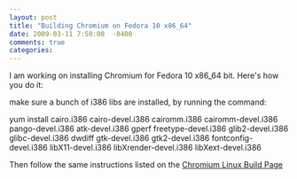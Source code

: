 ```yaml
---
layout: post
title: "Building Chromium on Fedora 10 x86_64"
date: 2009-03-11 7:50:00  -0400
comments: true
categories:
---
```


I am working on installing Chromium for Fedora 10 x86_64 bit. Here's how you do it:

make sure a bunch of i386 libs are installed, by running the command:

yum install cairo.i386 cairo-devel.i386 cairomm.i386 cairomm-devel.i386 pango-devel.i386 atk-devel.i386 gperf freetype-devel.i386 glib2-devel.i386 glibc-devel.i386 dwdiff gtk-devel.i386 gtk2-devel.i386 fontconfig-devel.i386 libX11-devel.i386 libXrender-devel.i386 libXext-devel.i386

Then follow the same instructions listed on the <a href="http://code.google.com/p/chromium/wiki/LinuxBuildInstructions">Chromium Linux Build Page</a>
